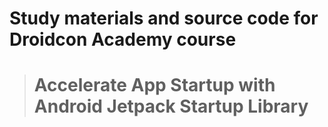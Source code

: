 # Study materials and source code for **Droidcon Academy** course 
> # Accelerate App Startup with Android Jetpack Startup Library 
